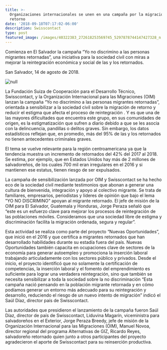 ```yaml
---
title: >-
  Organizaciones internacionales se unen en una campaña por la migración de
  retorno 
date: '2018-09-18T07:17:02-06:00'
description: Swisscontact
type: post
featured_image: /images/40322383_272618253569745_5297878744147427328_n.jpg
---
```

Comienza en El Salvador la campaña “Yo no discrimino a las personas migrantes retornadas”, una iniciativa para la sociedad civil con miras a mejorar la reintegración económica y social de las y los retornados.

San Salvador, 14 de agosto de 2018.

![null](/images/csm_lanzamiento_campana___8__9e5c1d17ba.jpg)

La Fundación Suiza de Cooperación para el Desarrollo Técnico, Swisscontact, y la Organización Internacional para las Migraciones (OIM) lanzan la campaña “Yo no discrimino a las personas migrantes retornadas”, orientada a sensibilizar a la sociedad civil sobre la migración de retorno y reducir el estigma que afecta el proceso de reintegración . Y es que una de las mayores dificultades que encuentra este grupo, en sus comunidades de origen, es la estigmatización que sufren a diario debido a que se les asocia con la delincuencia, pandillas o delitos graves. Sin embargo, los datos estadísticos reflejan que, en promedio, más del 95% de las y los retornados no tienen antecedentes criminales graves.

El tema se vuelve relevante para la región centroamericana ya que la tendencia muestra un incremento de retornados del 42% del 2017 al 2018. Se estima, por ejemplo, que en Estados Unidos hay más de 2 millones de salvadoreños, de los cuales 700 mil eran irregulares en el 2016 y si mantienen ese estatus, tienen riesgo de ser expulsados.

La campaña de sensibilización lanzada por OIM y Swisscontact se ha hecho eco de la sociedad civil mediante testimonios que abonan a generar una cultura de bienvenida, integración y apoyo al colectivo migrante. Se trata de familiares, empresarios, periodistas y líderes de opinión que bajo el lema "YO NO DISCRIMINO" apoyan al migrante retornado. El jefe de misión de la OIM para El Salvador, Guatemala y Honduras, Jorge Peraza señaló que “este es un esfuerzo clave para mejorar los procesos de reintegración de las poblaciones móviles. Consideramos que una sociedad libre de estigma y discriminación facilita la migración ordenada, segura y regular”.

Esta actividad se realiza como parte del proyecto “Nuevas Oportunidades”, que inició en el 2016 y que certifica a migrantes retornados que han desarrollado habilidades durante su estadía fuera del país. Nuevas Oportunidades también capacita en ocupaciones clave de sectores de la economía para generar autoempleo y promociona la inserción laboral trabajando articuladamente con los sectores público y privados. Desde el inicio, el proyecto identificó que no solamente la certificación de competencias, la inserción laboral y el fomento del emprendimiento es suficiente para lograr una verdadera reintegración, sino que también se necesita sensibilizar a toda la sociedad sobre la no discriminación “Esta campaña nació pensando en la población migrante retornada y en cómo podíamos generar un entorno más adecuado para su reintegración y desarrollo, reduciendo el riesgo de un nuevo intento de migración” indicó el Saúl Díaz, director país de Swisscontact.

Las autoridades que presidieron el lanzamiento de la campaña fueron Saúl Díaz, director de país de Swisscontact, Liduvina Magarín, viceministra para salvadoreños en el Exterior, Jorge Peraza Breedy, jefe de misión de la Organización Internacional para las Migraciones (OIM), Manuel Novoa, director regional del programa Alternativas de GIZ, Ricardo Reyes, salvadoreño retornado quien junto a otros participantes del proyecto agradecieron el aporte de Swisscontact para su reinserción productiva.
